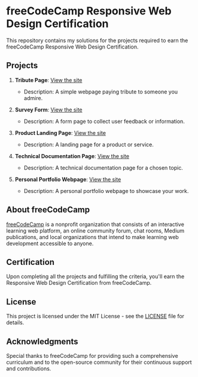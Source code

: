 # freeCodeCamp Responsive Web Design Certification

This repository contains my solutions for the projects required to earn the freeCodeCamp Responsive Web Design Certification.

## Projects

1. **Tribute Page**: [View the site](https://freecodecamptribute.netlify.app/)
   - Description: A simple webpage paying tribute to someone you admire.

2. **Survey Form**: [View the site](https://freecodecampsurveys.netlify.app/)
   - Description: A form page to collect user feedback or information.

3. **Product Landing Page**: [View the site](https://freecodecampproductlanding.netlify.app/)
   - Description: A landing page for a product or service.

4. **Technical Documentation Page**: [View the site](https://freecodecampdocumentation.netlify.app/)
   - Description: A technical documentation page for a chosen topic.

5. **Personal Portfolio Webpage**: [View the site](https://freecodecampportofolio.netlify.app/)
   - Description: A personal portfolio webpage to showcase your work.

## About freeCodeCamp

[freeCodeCamp](https://www.freecodecamp.org/) is a nonprofit organization that consists of an interactive learning web platform, an online community forum, chat rooms, Medium publications, and local organizations that intend to make learning web development accessible to anyone.

## Certification

Upon completing all the projects and fulfilling the criteria, you'll earn the Responsive Web Design Certification from freeCodeCamp.

## License

This project is licensed under the MIT License - see the [LICENSE](LICENSE) file for details.

## Acknowledgments

Special thanks to freeCodeCamp for providing such a comprehensive curriculum and to the open-source community for their continuous support and contributions.
